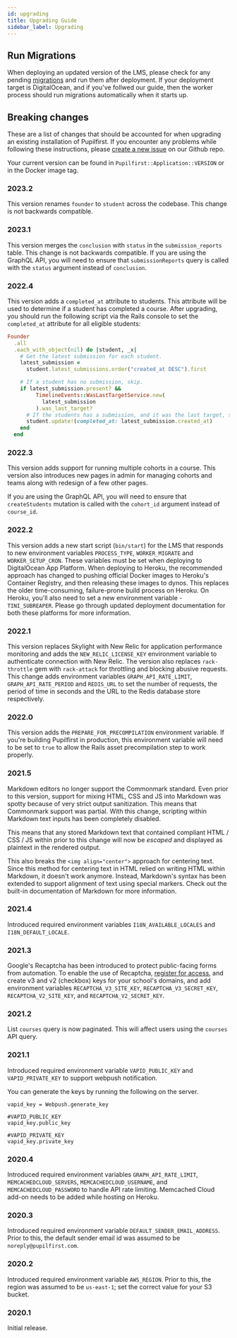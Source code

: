 ```yaml
---
id: upgrading
title: Upgrading Guide
sidebar_label: Upgrading
---
```


## Run Migrations

When deploying an updated version of the LMS, please check for any pending [migrations](https://edgeguides.rubyonrails.org/active_record_migrations.html) and run them after deployment. If your deployment target is DigitalOcean, and if you've follwed our guide, then the worker process should run migrations automatically when it starts up.

## Breaking changes

These are a list of changes that should be accounted for when upgrading an existing installation of Pupilfirst. If you
encounter any problems while following these instructions, please [create a new issue](https://github.com/pupilfirst/pupilfirst/issues/new/choose)
on our Github repo.

Your current version can be found in `Pupilfirst::Application::VERSION` or in the Docker image tag.

### 2023.2

This version renames `founder` to `student` across the codebase. This change is not backwards compatible.

### 2023.1

This version merges the `conclusion` with `status` in the `submission_reports` table. This change is not backwards compatible. If you are using the GraphQL API, you will need to ensure that `submissionReports` query is called with the `status` argument instead of `conclusion`.

### 2022.4

This version adds a `completed_at` attribute to students. This attribute will be used to determine if a student has completed a course. After upgrading, you should run the following script via the Rails console to set the `completed_at` attribute for all eligible students:

```rb
Founder
  .all
  .each_with_object(nil) do |student, _x|
    # Get the latest submission for each student.
    latest_submission =
      student.latest_submissions.order("created_at DESC").first

    # If a student has no submission, skip.
    if latest_submission.present? &&
         TimelineEvents::WasLastTargetService.new(
           latest_submission
         ).was_last_target?
      # If the students has a submission, and it was the last target, set `completed_at`
      student.update!(completed_at: latest_submission.created_at)
    end
  end
```

### 2022.3

This version adds support for running multiple cohorts in a course. This version also introduces new pages in admin for managing cohorts and teams along with redesign of a few other pages.

If you are using the GraphQL API, you will need to ensure that `createStudents` mutation is called with the `cohort_id` argument instead of `course_id`.

### 2022.2

This version adds a new start script (`bin/start`) for the LMS that responds to new environment variables `PROCESS_TYPE`, `WORKER_MIGRATE` and `WORKER_SETUP_CRON`. These variables must be set when deploying to DigitalOcean App Platform. When deploying to Heroku, the recommended approach has changed to pushing official Docker images to Heroku's Container Registry, and then releasing these images to dynos. This replaces the older time-consuming, failure-prone build process on Heroku. On Heroku, you'll also need to set a new environment variable - `TINI_SUBREAPER`. Please go through updated deployment documentation for both these platforms for more information.

### 2022.1

This version replaces Skylight with New Relic for application performance monitoring and adds the `NEW_RELIC_LICENSE_KEY` environment variable to authenticate connection with New Relic. The version also replaces `rack-throttle` gem with `rack-attack` for throttling and blocking abusive requests. This change adds environment variables `GRAPH_API_RATE_LIMIT`, `GRAPH_API_RATE_PERIOD` and `REDIS_URL` to set the number of requests, the period of time in seconds and the URL to the Redis database store respectively.

### 2022.0

This version adds the `PREPARE_FOR_PRECOMPILATION` environment variable. If you're building Pupilfirst in production,
this environment variable will need to be set to `true` to allow the Rails asset precompilation step to work properly.

### 2021.5

Markdown editors no longer support the Commonmark standard. Even prior to this version, support for mixing HTML, CSS
and JS into Markdown was spotty because of very strict output sanitization. This means that Commonmark support was
partial. With this change, scripting within Markdown text inputs has been completely disabled.

This means that any stored Markdown text that contained compliant HTML / CSS / JS within prior to this change will now
be _escaped_ and displayed as plaintext in the rendered output.

This also breaks the `<img align="center">` approach for centering text. Since this method for centering text in HTML
relied on writing HTML within Markdown, it doesn't work anymore. Instead, Markdown's syntax has been extended to support
alignment of text using special markers. Check out the built-in documentation of Markdown for more information.

### 2021.4

Introduced required environment variables `I18N_AVAILABLE_LOCALES` and `I18N_DEFAULT_LOCALE`.

### 2021.3

Google's Recaptcha has been introduced to protect public-facing forms from automation.
To enable the use of Recaptcha, [register for access](https://www.google.com/recaptcha),
and create v3 and v2 (checkbox) keys for your school's domains, and add environment variables
`RECAPTCHA_V3_SITE_KEY`, `RECAPTCHA_V3_SECRET_KEY`, `RECAPTCHA_V2_SITE_KEY`, and `RECAPTCHA_V2_SECRET_KEY`.

### 2021.2

List `courses` query is now paginated. This will affect users using the `courses` API query.

### 2021.1

Introduced required environment variable `VAPID_PUBLIC_KEY` and `VAPID_PRIVATE_KEY` to support webpush notification.

You can generate the keys by running the following on the server.

```
vapid_key = Webpush.generate_key

#VAPID_PUBLIC_KEY
vapid_key.public_key

#VAPID_PRIVATE_KEY
vapid_key.private_key
```

### 2020.4

Introduced required environment variables `GRAPH_API_RATE_LIMIT`, `MEMCACHEDCLOUD_SERVERS`, `MEMCACHEDCLOUD_USERNAME`,
and `MEMCACHEDCLOUD_PASSWORD` to handle API rate limiting. Memcached Cloud add-on needs to be added while hosting on
Heroku.

### 2020.3

Introduced required environment variable `DEFAULT_SENDER_EMAIL_ADDRESS`. Prior to this, the default sender email id
was assumed to be `noreply@pupilfirst.com`.

### 2020.2

Introduced required environment variable `AWS_REGION`. Prior to this, the region was assumed to be `us-east-1`; set
the correct value for your S3 bucket.

### 2020.1

Initial release.
